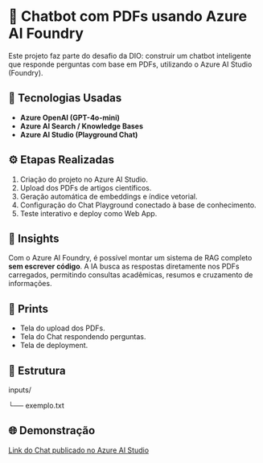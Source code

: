 # 🤖 Chatbot com PDFs usando Azure AI Foundry

Este projeto faz parte do desafio da DIO: construir um chatbot inteligente que responde perguntas com base em PDFs, utilizando o Azure AI Studio (Foundry).

## 🚀 Tecnologias Usadas
- **Azure OpenAI (GPT-4o-mini)**
- **Azure AI Search / Knowledge Bases**
- **Azure AI Studio (Playground Chat)**

## ⚙️ Etapas Realizadas
1. Criação do projeto no Azure AI Studio.
2. Upload dos PDFs de artigos científicos.
3. Geração automática de embeddings e índice vetorial.
4. Configuração do Chat Playground conectado à base de conhecimento.
5. Teste interativo e deploy como Web App.

## 🧠 Insights
Com o Azure AI Foundry, é possível montar um sistema de RAG completo **sem escrever código**. 
A IA busca as respostas diretamente nos PDFs carregados, permitindo consultas acadêmicas, resumos e cruzamento de informações.

## 📸 Prints
- Tela do upload dos PDFs.
- Tela do Chat respondendo perguntas.
- Tela de deployment.

## 🧩 Estrutura
inputs/

└── exemplo.txt

## 🌐 Demonstração
[Link do Chat publicado no Azure AI Studio](https://ai.azure.com)
